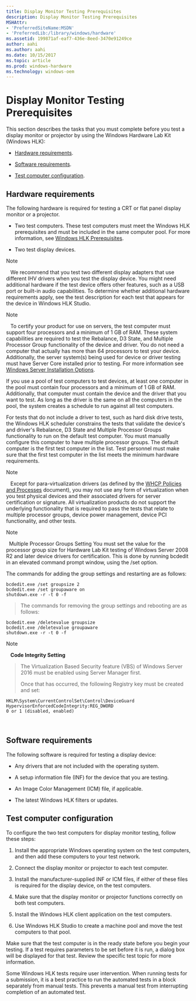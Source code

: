 ```yaml
---
title: Display Monitor Testing Prerequisites
description: Display Monitor Testing Prerequisites
MSHAttr:
- 'PreferredSiteName:MSDN'
- 'PreferredLib:/library/windows/hardware'
ms.assetid: 199871af-eaf7-436e-8eed-3470e91249ce
author: aahi
ms.author: aahi
ms.date: 10/15/2017
ms.topic: article
ms.prod: windows-hardware
ms.technology: windows-oem
---
```


# Display Monitor Testing Prerequisites


This section describes the tasks that you must complete before you test a display monitor or projector by using the Windows Hardware Lab Kit (Windows HLK):

-   [Hardware requirements](#bkmk-hardwarerequirements).

-   [Software requirements](#bkmk-softwarerequirements).

-   [Test computer configuration](#bkmk-configure).

## <span id="BKMK_HardwareRequirements"></span><span id="bkmk-hardwarerequirements"></span><span id="BKMK_HARDWAREREQUIREMENTS"></span>Hardware requirements


The following hardware is required for testing a CRT or flat panel display monitor or a projector.

-   Two test computers. These test computers must meet the Windows HLK prerequisites and must be included in the same computer pool. For more information, see [Windows HLK Prerequisites](..\getstarted\windows-hlk-prerequisites.md).

-   Two test display devices.

>[!NOTE]
>  
We recommend that you test two different display adapters that use different IHV drivers when you test the display device. You might need additional hardware if the test device offers other features, such as a USB port or built-in audio capabilities. To determine whether additional hardware requirements apply, see the test description for each test that appears for the device in Windows HLK Studio.

>[!NOTE]
>  
To certify your product for use on servers, the test computer must support four processors and a minimum of 1 GB of RAM. These system capabilities are required to test the Rebalance, D3 State, and Multiple Processor Group functionality of the device and driver. You do not need a computer that actually has more than 64 processors to test your device. Additionally, the server system(s) being used for device or driver testing must have Server Core installed prior to testing. For more information see [Windows Server Installation Options](http://go.microsoft.com/fwlink/p/?LinkID=251454).

If you use a pool of test computers to test devices, at least one computer in the pool must contain four processors and a minimum of 1 GB of RAM. Additionally, that computer must contain the device and the driver that you want to test. As long as the driver is the same on all the computers in the pool, the system creates a schedule to run against all test computers.

For tests that do not include a driver to test, such as hard disk drive tests, the Windows HLK scheduler constrains the tests that validate the device's and driver's Rebalance, D3 State and Multiple Processor Groups functionality to run on the default test computer. You must manually configure this computer to have multiple processor groups. The default computer is the first test computer in the list. Test personnel must make sure that the first test computer in the list meets the minimum hardware requirements.

>[!NOTE]
>  
Except for para-virtualization drivers (as defined by the [WHCP Policies and Processes](http://go.microsoft.com/fwlink/p/?LinkID=615222) document), you may not use any form of virtualization when you test physical devices and their associated drivers for server certification or signature. All virtualization products do not support the underlying functionality that is required to pass the tests that relate to multiple processor groups, device power management, device PCI functionality, and other tests.

>[!NOTE]
>  Multiple Processor Groups Setting
>You must set the value for the processor group size for Hardware Lab Kit testing of Windows Server 2008 R2 and later device drivers for certification. This is done by running bcdedit in an elevated command prompt window, using the /set option.
>
>The commands for adding the group settings and restarting are as follows:
>
``` syntax
bcdedit.exe /set groupsize 2
bcdedit.exe /set groupaware on
shutdown.exe -r -t 0 -f
```
>
>
>The commands for removing the group settings and rebooting are as follows:
>
``` syntax
bcdedit.exe /deletevalue groupsize
bcdedit.exe /deletevalue groupaware
shutdown.exe -r -t 0 -f
```
>

>[!NOTE]
>  
**Code Integrity Setting**

>The Virtualization Based Security feature (VBS) of Windows Server 2016 must be enabled using Server Manager first.
>
>Once that has occurred, the following Registry key must be created and set:
>
``` syntax
HKLM\System\CurrentControlSet\Control\DeviceGuard
HypervisorEnforcedCodeIntegrity:REG_DWORD
0 or 1 (disabled, enabled)
```

 

## <span id="BKMK_SoftwareRequirements"></span><span id="bkmk-softwarerequirements"></span><span id="BKMK_SOFTWAREREQUIREMENTS"></span>Software requirements


The following software is required for testing a display device:

-   Any drivers that are not included with the operating system.

-   A setup information file (INF) for the device that you are testing.

-   An Image Color Management (ICM) file, if applicable.

-   The latest Windows HLK filters or updates.

## <span id="BKMK_Configure"></span><span id="bkmk-configure"></span><span id="BKMK_CONFIGURE"></span>Test computer configuration


To configure the two test computers for display monitor testing, follow these steps:

1.  Install the appropriate Windows operating system on the test computers, and then add these computers to your test network.

2.  Connect the display monitor or projector to each test computer.

3.  Install the manufacturer-supplied INF or ICM files, if either of these files is required for the display device, on the test computers.

4.  Make sure that the display monitor or projector functions correctly on both test computers.

5.  Install the Windows HLK client application on the test computers.

6.  Use Windows HLK Studio to create a machine pool and move the test computers to that pool.

Make sure that the test computer is in the ready state before you begin your testing. If a test requires parameters to be set before it is run, a dialog box will be displayed for that test. Review the specific test topic for more information.

Some Windows HLK tests require user intervention. When running tests for a submission, it is a best practice to run the automated tests in a block separately from manual tests. This prevents a manual test from interrupting completion of an automated test.

 

 






